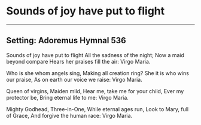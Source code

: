 # Sounds of joy have put to flight

***

## Setting: Adoremus Hymnal 536

Sounds of joy have put to flight
All the sadness of the night;
Now a maid beyond compare
Hears her praises fill the air:
Virgo Maria.

Who is she whom angels sing,
Making all creation ring?
She it is who wins our praise,
As on earth our voice we raise:
Virgo Maria.

Queen of virgins, Maiden mild,
Hear me, take me for your child,
Ever my protector be,
Bring eternal life to me:
Virgo Maria.

Mighty Godhead, Three-in-One,
While eternal ages run,
Look to Mary, full of Grace,
And forgive the human race:
Virgo Maria.
